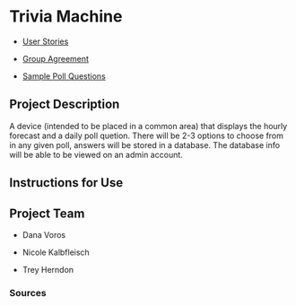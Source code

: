 # Trivia Machine

* [User Stories](userStories.md)

* [Group Agreement](groupAgreement.md)

* [Sample Poll Questions](pollQuestions.md)

## Project Description

A device (intended to be placed in a common area) that displays the hourly forecast and a daily poll quetion. There will be 2-3 options to choose from in any given poll, answers will be stored in a database. The database info will be able to be viewed on an admin account.

## Instructions for Use

## Project Team

* Dana Voros

* Nicole Kalbfleisch

* Trey Herndon

### Sources
